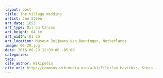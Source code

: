 ```yaml
---
layout: post
title: The Village Wedding
artist: Jan Steen
art_date: 1653
art_type: Oil on Canvas
art_height: 64 cm
art_width: 81 cm
art_location: Museum Boijmans Van Beuningen, Netherlands
image: 06-29.jpg
date: 2016-06-29 12:00:00 -05:00
categories:
tags:
cite_author: Wikipedia
cite_url: http://commons.wikimedia.org/wiki/File:Jan_Havicksz._Steen_-_The_Village_Wedding_-_Google_Art_Project.jpg
---
```

